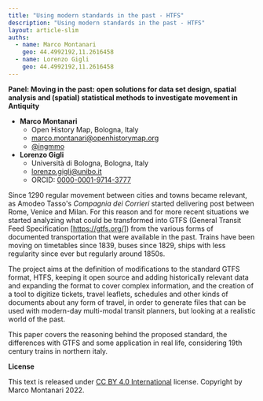 ```yaml
---
title: "Using modern standards in the past - HTFS"
description: "Using modern standards in the past - HTFS"
layout: article-slim
auths:
  - name: Marco Montanari
    geo: 44.4992192,11.2616458
  - name: Lorenzo Gigli
    geo: 44.4992192,11.2616458
---
```



**Panel: Moving in the past: open solutions for data set design, spatial analysis and (spatial) statistical methods to investigate movement in Antiquity**

- **Marco Montanari**
  - Open History Map, Bologna, Italy
  - [marco.montanari@openhistorymap.org](mailto:marco.montanari@openhistorymap.org)
  - [@ingmmo](https://twitter.com/ingmmo)
- **Lorenzo Gigli**
  - Università di Bologna, Bologna, Italy
  - [lorenzo.gigli@unibo.it](mailto:lorenzo.gigli@unibo.it)
  - ORCID: [0000-0001-9714-3777](https://orcid.org/0000-0001-9714-3777)


Since 1290 regular movement between cities and towns became relevant, as Amodeo Tasso's *Compagnia dei Corrieri* started delivering post between Rome, Venice and Milan. For this reason and for more recent situations we started analyzing what could be transformed into GTFS (General Transit Feed Specification [https://gtfs.org/]) from the various forms of documented transportation that were available in the past. Trains have been moving on timetables since 1839, buses since 1829, ships with less regularity since ever but regularly around 1850s. 

The project aims at the definition of modifications to the standard GTFS format, HTFS, keeping it open source and adding historically relevant data and expanding the format to cover complex information, and the creation of a tool to digitize tickets, travel leaflets, schedules and other kinds of documents about any form of travel, in order to generate files that can be used with modern-day multi-modal transit planners, but looking at a realistic world of the past.

This paper covers the reasoning behind the proposed standard, the differences with GTFS and some application in real life, considering 19th century trains in northern italy.

**License**

This text is released under [CC BY 4.0 International](https://creativecommons.org/licenses/by/4.0/) license. Copyright by Marco Montanari 2022.

